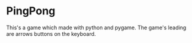# PingPong
This's a game which made with python and pygame. The game's leading are arrows buttons on the keyboard.
